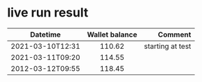 # live run result
|    Datetime      | Wallet balance |      Comment     |
|------------------|:--------------:|-----------------:|
| 2021-03-10T12:31 |    110.62      | starting at test |
| 2021-03-11T09:20 |    114.55      |                  |
| 2012-03-12T09:55 |    118.45      |                  |
